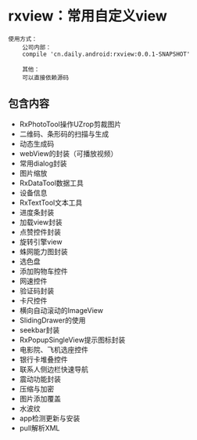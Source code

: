 
# rxview：常用自定义view

    使用方式：
        公司内部：
        compile 'cn.daily.android:rxview:0.0.1-SNAPSHOT'

        其他：
        可以直接依赖源码
        



## 包含内容

* RxPhotoTool操作UZrop剪裁图片
* 二维码、条形码的扫描与生成
* 动态生成码
* webView的封装（可播放视频）
* 常用dialog封装
* 图片缩放
* RxDataTool数据工具
* 设备信息
* RxTextTool文本工具
* 进度条封装
* 加载view封装
* 点赞控件封装
* 旋转引擎view
* 蛛网能力图封装
* 选色盘
* 添加购物车控件
* 网速控件
* 验证码封装
* 卡尺控件
* 横向自动滚动的ImageView
* SlidingDrawer的使用
* seekbar封装
* RxPopupSingleView提示图标封装
* 电影院、飞机选座控件
* 银行卡堆叠控件
* 联系人侧边栏快速导航
* 震动功能封装
* 压缩与加密
* 图片添加覆盖
* 水波纹
* app检测更新与安装
* pull解析XML
